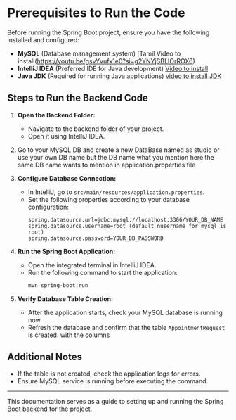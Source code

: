 # Prerequisites to Run the Code

Before running the Spring Boot project, ensure you have the following installed and configured:

- **MySQL** (Database management system) [Tamil Video to install(https://youtu.be/gsvYvufx1e0?si=g2YNYjSBLIOrROX6)
- **IntelliJ IDEA** (Preferred IDE for Java development) [Video to install](https://youtu.be/Z0PYQ3hsdXI?si=K2qWHnARNaXCM5Md)
- **Java JDK** (Required for running Java applications) [video to install JDK](https://youtu.be/R6MoDMASwag?si=aEQ1VQm1aahHE0ns)

## Steps to Run the Backend Code

1. **Open the Backend Folder:**
   - Navigate to the backend folder of your project.
   - Open it using IntelliJ IDEA.

2. Go to your MySQL DB and create a new DataBase named as studio or use your own DB name but the DB name what you mention here the same DB name wants to mention in application.properties file 
3. **Configure Database Connection:**

   - In IntelliJ, go to `src/main/resources/application.properties`.
   - Set the following properties according to your database configuration:
     ```properties
     spring.datasource.url=jdbc:mysql://localhost:3306/YOUR_DB_NAME 
     spring.datasource.username=root (default nusername for mysql is root) 
     spring.datasource.password=YOUR_DB_PASSWORD 
     ```

4. **Run the Spring Boot Application:**
   - Open the integrated terminal in IntelliJ IDEA.
   - Run the following command to start the application:
     ```sh
     mvn spring-boot:run
     ```

5. **Verify Database Table Creation:**
   - After the application starts, check your MySQL database is running now 
   - Refresh the database and confirm that the table `AppointmentRequest` is created. with the columns 

## Additional Notes
- If the table is not created, check the application logs for errors.
- Ensure MySQL service is running before executing the command.

---

This documentation serves as a guide to setting up and running the Spring Boot backend for the project.

